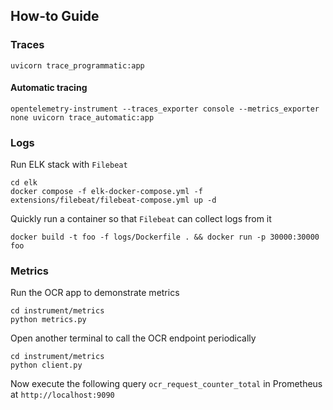 ## How-to Guide

### Traces

```shell
uvicorn trace_programmatic:app
```

#### Automatic tracing

```shell
opentelemetry-instrument --traces_exporter console --metrics_exporter none uvicorn trace_automatic:app
```

### Logs

Run ELK stack with `Filebeat`
```shell
cd elk
docker compose -f elk-docker-compose.yml -f extensions/filebeat/filebeat-compose.yml up -d
```

Quickly run a container so that `Filebeat` can collect logs from it
```shell
docker build -t foo -f logs/Dockerfile . && docker run -p 30000:30000 foo
```

### Metrics
Run the OCR app to demonstrate metrics
```shell
cd instrument/metrics
python metrics.py
```

Open another terminal to call the OCR endpoint periodically
```shell
cd instrument/metrics
python client.py
```

Now execute the following query `ocr_request_counter_total` in Prometheus at `http://localhost:9090`